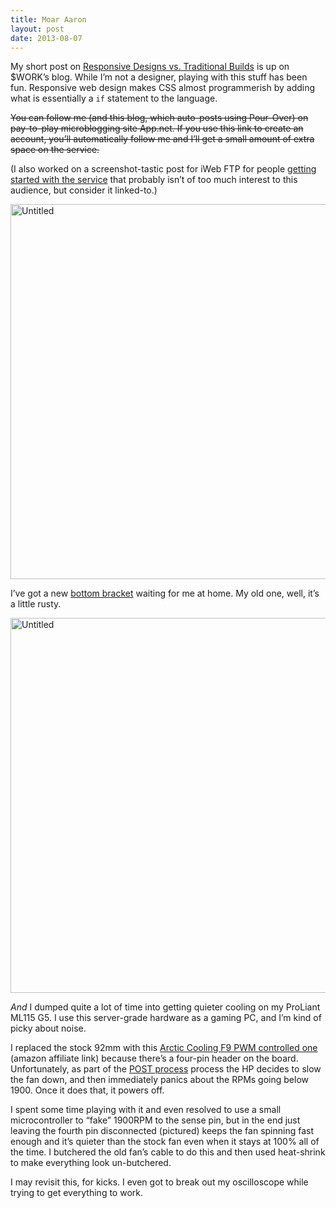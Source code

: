 ```yaml
---
title: Moar Aaron
layout: post
date: 2013-08-07
---
```

My short post on [Responsive Designs vs. Traditional Builds][1] is up on $WORK&rsquo;s blog. While I&rsquo;m not a designer, playing with this stuff has been fun. Responsive web design makes CSS almost programmerish by adding what is essentially a `if` statement to the language.

<strike>You can follow me (and this blog, which auto-posts using Pour-Over) on pay-to-play microblogging site App.net. If you use this link to create an account, you&rsquo;ll automatically follow me and I&rsquo;ll get a small amount of extra space on the service.</strike><br>

(I also worked on a screenshot-tastic post for iWeb FTP for people [getting started with the service][6] that probably isn&rsquo;t of too much interest to this audience, but consider it linked-to.)

[<img src="https://farm4.staticflickr.com/3823/9460173470_faf9314e00_c.jpg" width="800" height="600" alt="Untitled" />][7]

I&rsquo;ve got a new [bottom bracket][8] waiting for me at home. My old one, well, it&rsquo;s a little rusty.

[<img src="https://farm8.staticflickr.com/7429/9457390801_99539c684b_c.jpg" width="800" height="600" alt="Untitled" />][9]

_And_ I dumped quite a lot of time into getting quieter cooling on my ProLiant ML115 G5. I use this server-grade hardware as a gaming PC, and I&rsquo;m kind of picky about noise.

I replaced the stock 92mm with this [Arctic Cooling F9 PWM controlled one][10] (amazon affiliate link) because there&rsquo;s a four-pin header on the board. Unfortunately, as part of the [POST process][11] process the HP decides to slow the fan down, and then immediately panics about the RPMs going below 1900. Once it does that, it powers off.

I spent some time playing with it and even resolved to use a small microcontroller to &ldquo;fake&rdquo; 1900RPM to the sense pin, but in the end just leaving the fourth pin disconnected (pictured) keeps the fan spinning fast enough and it&rsquo;s quieter than the stock fan even when it stays at 100% all of the time. I butchered the old fan&rsquo;s cable to do this and then used heat-shrink to make everything look un-butchered.

I may revisit this, for kicks. I even got to break out my oscilloscope while trying to get everything to work.

 [1]: http://www.iwebsolutions.co.uk/blog/responsive-designs-vs-traditional-builds/
 [6]: http://blog.iweb-ftp.co.uk/features/getting-started-with-iweb-ftp/
 [7]: https://www.flickr.com/photos/insomnike/9460173470/ "Untitled by insomnike, on Flickr"
 [8]: https://en.wikipedia.org/wiki/Bottom_bracket
 [9]: https://www.flickr.com/photos/insomnike/9457390801/ "Untitled by insomnike, on Flickr"
 [10]: http://www.amazon.co.uk/gp/product/B002G3CN22/ref=as_li_ss_tl?ie=UTF8&camp=1634&creative=19450&creativeASIN=B002G3CN22&linkCode=as2&tag=virtuvitri-21
 [11]: http://en.wikipedia.org/wiki/Power-on_self-test
